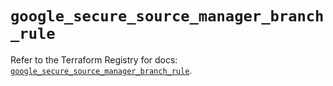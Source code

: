 # `google_secure_source_manager_branch_rule`

Refer to the Terraform Registry for docs: [`google_secure_source_manager_branch_rule`](https://registry.terraform.io/providers/hashicorp/google-beta/6.16.0/docs/resources/google_secure_source_manager_branch_rule).
